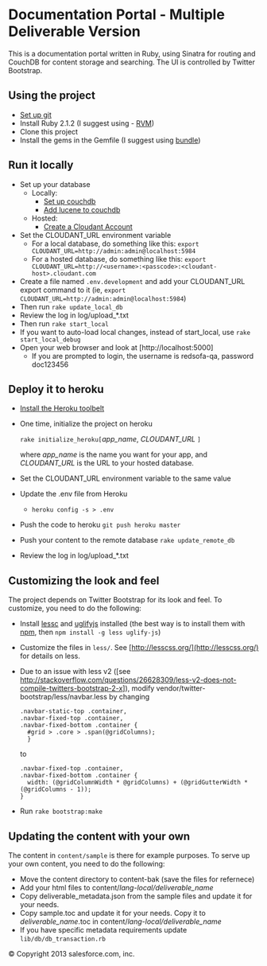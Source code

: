 # Documentation Portal - Multiple Deliverable Version 

This is a documentation portal written in Ruby, using Sinatra for routing and CouchDB for content storage and searching.  The UI is controlled by Twitter Bootstrap. 

## Using the project 

* [Set up git](https://help.github.com/articles/set-up-git#platform-all)
* Install Ruby 2.1.2 (I suggest using - [RVM](https://rvm.io/rvm/install/))
* Clone this project
* Install the gems in the Gemfile (I suggest using [bundle](http://gembundler.com/bundle_install.html))

## Run it locally
* Set up your database
    * Locally: 
        * [Set up couchdb](http://wiki.apache.org/couchdb/Installation)
        * [Add lucene to couchdb](https://github.com/rnewson/couchdb-lucene)
    * Hosted:
        * [Create a Cloudant Account](https://cloudant.com/sign-up/) 
* Set the CLOUDANT_URL environment variable 
    * For a local database, do something like this: `export CLOUDANT_URL=http://admin:admin@localhost:5984`
    * For a hosted database, do something like this: `export CLOUDANT_URL=http://<username>:<passcode>:<cloudant-host>.cloudant.com`
* Create a file named `.env.development` and add your CLOUDANT_URL export command to it (ie, `export CLOUDANT_URL=http://admin:admin@localhost:5984`)
* Then run
        `rake update_local_db`
* Review the log in log/upload_*.txt
* Then run
        `rake start_local`
* If you want to auto-load local changes, instead of start_local, use
        `rake start_local_debug`
* Open your web browser and look at [http://localhost:5000]
    * If you are prompted to login, the username is redsofa-qa, password doc123456

## Deploy it to heroku
* [Install the Heroku toolbelt](https://toolbelt.heroku.com)
* One time, initialize the project on heroku

  `rake initialize_heroku[`*app_name*, *CLOUDANT_URL* `]`

  where *app_name* is the name you want for your app, and *CLOUDANT_URL* is the URL to your hosted database.

* Set the CLOUDANT_URL environment variable to the same value

* Update the .env file from Heroku
    * `heroku config -s > .env`

* Push the code to heroku
        `git push heroku master`

* Push your content to the remote database
        `rake update_remote_db`

* Review the log in log/upload_*.txt

## Customizing the look and feel
The project depends on Twitter Bootstrap for its look and feel.  To customize, you need to do the following:
* Install [lessc](http://lesscss.org/) and [uglifyjs](https://github.com/mishoo/UglifyJS) installed (the best way is to install them with [npm](https://npmjs.org/), then `npm install -g less uglify-js`)
* Customize the files in `less/`.  See [http://lesscss.org/](http://lesscss.org/) for details on less.
* Due to an issue with less v2
  ([see http://stackoverflow.com/questions/26628309/less-v2-does-not-compile-twitters-bootstrap-2-x]),
  modify vendor/twitter-bootstrap/less/navbar.less by changing
  ```
  .navbar-static-top .container,
  .navbar-fixed-top .container,
  .navbar-fixed-bottom .container {
    #grid > .core > .span(@gridColumns);
    }
  ```
  to
  ```
  .navbar-fixed-top .container,
  .navbar-fixed-bottom .container {
    width: (@gridColumnWidth * @gridColumns) + (@gridGutterWidth * (@gridColumns - 1));
  }
  ```

* Run `rake bootstrap:make`

## Updating the content with your own
The content in `content/sample` is there for example purposes.  To serve up your own content, you need to do the following:

* Move the content directory to content-bak (save the files for refernece)
* Add your html files to content/*lang-local/deliverable_name*
* Copy deliverable_metadata.json from the sample files and update it for your needs.
* Copy sample.toc and update it for your needs.  Copy it to *deliverable_name*.toc in content/*lang-local/deliverable_name*
* If you have specific metadata requirements update `lib/db/db_transaction.rb`

© Copyright 2013 salesforce.com, inc.
